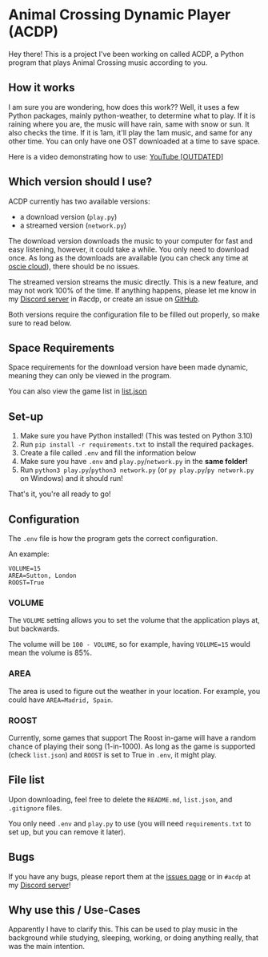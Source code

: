 # Animal Crossing Dynamic Player (ACDP)

Hey there! This is a project I've been working on called ACDP, a Python program that plays Animal Crossing music according to you.

## How it works

I am sure you are wondering, how does this work??
Well, it uses a few Python packages, mainly python-weather, to determine what to play.
If it is raining where you are, the music will have rain, same with snow or sun. It also checks the time. If it is 1am, it'll play the 1am music, and same for any other time.
You can only have one OST downloaded at a time to save space.

Here is a video demonstrating how to use: [YouTube [OUTDATED]](https://youtu.be/uTfuLiuBtt8)

## Which version should I use?

ACDP currently has two available versions:

- a download version (`play.py`)
- a streamed version (`network.py`)

The download version downloads the music to your computer for fast and easy listening, however, it could take a while. You only need to download once. As long as the downloads are available (you can check any time at [oscie cloud](https://cloud.oscie.net)), there should be no issues.

The streamed version streams the music directly. This is a new feature, and may not work 100% of the time. If anything happens, please let me know in my [Discord server](https://discord.ggymb84qM54A) in #acdp, or create an issue on [GitHub](https://github.com/oscie57/acdp/issues).

Both versions require the configuration file to be filled out properly, so make sure to read below.

## Space Requirements

Space requirements for the download version have been made dynamic, meaning they can only be viewed in the program.

You can also view the game list in [list.json](https://github.com/oscie57/acdp/blob/main/list.json)

## Set-up

1. Make sure you have Python installed! (This was tested on Python 3.10)
2. Run `pip install -r requirements.txt` to install the required packages.
3. Create a file called `.env` and fill the information below
4. Make sure you have `.env` and `play.py`/`network.py` in the **same folder!**
5. Run `python3 play.py`/`python3 network.py` (or `py play.py`/`py network.py` on Windows) and it should run!

That's it, you're all ready to go!

## Configuration

The `.env` file is how the program gets the correct configuration.

An example:

```env
VOLUME=15
AREA=Sutton, London
ROOST=True
```

### VOLUME

The `VOLUME` setting allows you to set the volume that the application plays at, but backwards.

The volume will be `100 - VOLUME`, so for example, having `VOLUME=15` would mean the volume is 85%.

### AREA

The area is used to figure out the weather in your location. For example, you could have `AREA=Madrid, Spain`.

### ROOST

Currently, some games that support The Roost in-game will have a random chance of playing their song (1-in-1000). As long as the game is supported (check `list.json`) and `ROOST` is set to True in `.env`, it might play.

## File list

Upon downloading, feel free to delete the `README.md`, `list.json`, and `.gitignore` files.

You only need `.env` and `play.py` to use (you will need `requirements.txt` to set up, but you can remove it later).

## Bugs

If you have any bugs, please report them at the [issues page](https://github.com/oscie57/ACDP/issues) or in `#acdp` at my [Discord server](https://discord.ggymb84qM54A)!

## Why use this / Use-Cases

Apparently I have to clarify this. This can be used to play music in the background while studying, sleeping, working, or doing anything really, that was the main intention.
